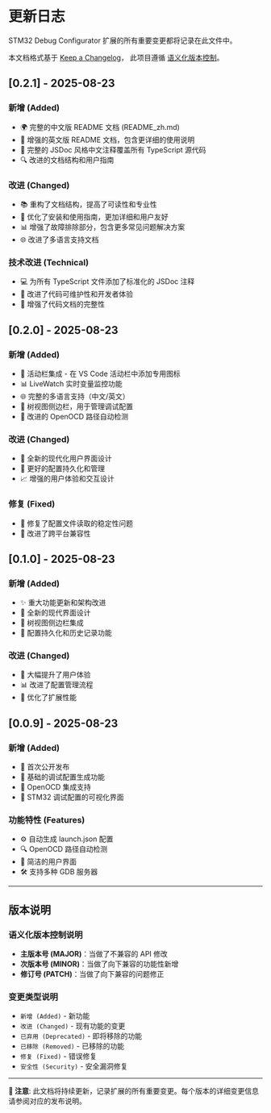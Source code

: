 # 更新日志

STM32 Debug Configurator 扩展的所有重要变更都将记录在此文件中。

本文档格式基于 [Keep a Changelog](https://keepachangelog.com/zh-CN/1.0.0/)，
此项目遵循 [语义化版本控制](https://semver.org/lang/zh-CN/)。

## [0.2.1] - 2025-08-23

### 新增 (Added)
- 🌍 完整的中文版 README 文档 (README_zh.md)
- 📖 增强的英文版 README 文档，包含更详细的使用说明
- 📝 完整的 JSDoc 风格中文注释覆盖所有 TypeScript 源代码
- 🔍 改进的文档结构和用户指南

### 改进 (Changed)
- 📚 重构了文档结构，提高了可读性和专业性
- 🎯 优化了安装和使用指南，更加详细和用户友好
- 📊 增强了故障排除部分，包含更多常见问题解决方案
- 🌐 改进了多语言支持文档

### 技术改进 (Technical)
- 💻 为所有 TypeScript 文件添加了标准化的 JSDoc 注释
- 📁 改进了代码可维护性和开发者体验
- 🔧 增强了代码文档的完整性

## [0.2.0] - 2025-08-23

### 新增 (Added)
- 🎯 活动栏集成 - 在 VS Code 活动栏中添加专用图标
- 📊 LiveWatch 实时变量监控功能
- 🌐 完整的多语言支持（中文/英文）
- 📁 树视图侧边栏，用于管理调试配置
- 🔧 改进的 OpenOCD 路径自动检测

### 改进 (Changed)
- 🎨 全新的现代化用户界面设计
- 🔄 更好的配置持久化和管理
- 📈 增强的用户体验和交互设计

### 修复 (Fixed)
- 🐛 修复了配置文件读取的稳定性问题
- 🔧 改进了跨平台兼容性

## [0.1.0] - 2025-08-23

### 新增 (Added)
- ✨ 重大功能更新和架构改进
- 🎨 全新的现代界面设计
- 📁 树视图侧边栏集成
- 🔄 配置持久化和历史记录功能

### 改进 (Changed)
- 🚀 大幅提升了用户体验
- 📊 改进了配置管理流程
- 🔧 优化了扩展性能

## [0.0.9] - 2025-08-23

### 新增 (Added)
- 🚀 首次公开发布
- 📝 基础的调试配置生成功能
- 🔧 OpenOCD 集成支持
- 🎯 STM32 调试配置的可视化界面

### 功能特性 (Features)
- ⚙️ 自动生成 launch.json 配置
- 🔍 OpenOCD 路径自动检测
- 📱 简洁的用户界面
- 🛠️ 支持多种 GDB 服务器

---

## 版本说明

### 语义化版本控制说明
- **主版本号 (MAJOR)**：当做了不兼容的 API 修改
- **次版本号 (MINOR)**：当做了向下兼容的功能性新增
- **修订号 (PATCH)**：当做了向下兼容的问题修正

### 变更类型说明
- `新增 (Added)` - 新功能
- `改进 (Changed)` - 现有功能的变更
- `已弃用 (Deprecated)` - 即将移除的功能
- `已移除 (Removed)` - 已移除的功能
- `修复 (Fixed)` - 错误修复
- `安全性 (Security)` - 安全漏洞修复

---

**📝 注意**: 此文档将持续更新，记录扩展的所有重要变更。每个版本的详细变更信息请参阅对应的发布说明。